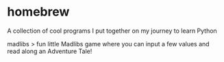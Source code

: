 # homebrew
A collection of cool programs I put together on my journey to learn Python


madlibs > fun little Madlibs game where you can input a few values and read along an Adventure Tale!
